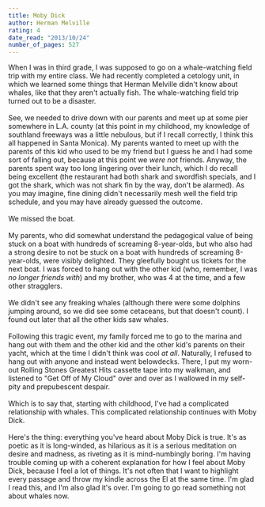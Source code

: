 ```yaml
---
title: Moby Dick
author: Herman Melville
rating: 4
date_read: "2013/10/24"
number_of_pages: 527
---
```


When I was in third grade, I was supposed to go on a whale-watching field trip with my entire class. We had recently completed a cetology unit, in which we learned some things that Herman Melville didn't know about whales, like that they aren't actually fish. The whale-watching field trip turned out to be a disaster.<br/><br/>See, we needed to drive down with our parents and meet up at some pier somewhere in L.A. county (at this point in my childhood, my knowledge of southland freeways was a little nebulous, but if I recall correctly, I think this all happened in Santa Monica). My parents wanted to meet up with the parents of this kid who used to be my friend but I guess he and I had some sort of falling out, because at this point we <i>were not</i> friends. Anyway, the parents spent way too long lingering over their lunch, which I do recall being excellent (the restaurant had both shark and swordfish specials, and I got the shark, which was not shark fin by the way, don't be alarmed). As you may imagine, fine dining didn't necessarily mesh well the field trip schedule, and you may have already guessed the outcome.<br/><br/>We missed the boat.<br/><br/>My parents, who did somewhat understand the pedagogical value of being stuck on a boat with hundreds of screaming 8-year-olds, but who also had a strong desire to not be stuck on a boat with hundreds of screaming 8-year-olds, were visibly delighted. They gleefully bought us tickets for the next boat. I was forced to hang out with the other kid (who, remember, I was <i>no longer friends with</i>) and my brother, who was 4 at the time, and a few other stragglers.<br/><br/>We didn't see any freaking whales (although there were some dolphins jumping around, so we did see some cetaceans, but that doesn't count). I found out later that all the other kids saw whales.<br/><br/>Following this tragic event, my family forced me to go to the marina and hang out with them and the other kid and the other kid's parents on their yacht, which at the time I didn't think was cool <i>at all</i>. Naturally, I refused to hang out with anyone and instead went belowdecks. There, I put my worn-out Rolling Stones Greatest Hits cassette tape into my walkman, and listened to "Get Off of My Cloud" over and over as I wallowed in my self-pity and prepubescent despair.<br/><br/>Which is to say that, starting with childhood, I've had a complicated relationship with whales. This complicated relationship continues with Moby Dick.<br/><br/>Here's the thing: everything you've heard about Moby Dick is true. It's as poetic as it is long-winded, as hilarious as it is a serious meditation on desire and madness, as riveting as it is mind-numbingly boring. I'm having trouble coming up with a coherent explanation for how I feel about Moby Dick, because I feel a lot of things. It's not often that I want to highlight every passage and throw my kindle across the El at the same time. I'm glad I read this, and I'm also glad it's over. I'm going to go read something not about whales now. 